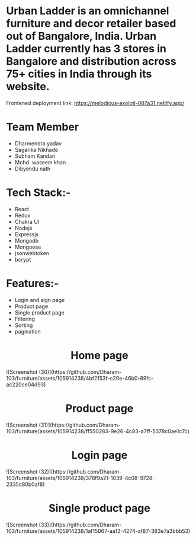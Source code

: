 <h1 align="left"`>Urban Ladder is an omnichannel furniture and decor retailer based out of Bangalore, India. Urban Ladder currently has 3 stores in Bangalore and distribution across 75+ cities in India through its website.</h1>
Frontened deployment link: <a href="https://melodious-axolotl-087a31.netlify.app/" target="_blank">https://melodious-axolotl-087a31.netlify.app/</a>
<h1 align="left">Team Member</h1>
<ul>
  <li>Dharmendra yadav</li>
   <li>Sagarika Nikhade</li>
   <li>Subham Kandari</li>
   <li>Mohd. waseem khan</li>
   <li>Dibyendu nath</li>
</ul>

<h1 align="left">Tech Stack:-</h1>
<ul>
  <li>React</li>
   <li>Redux</li>
   <li>Chakra UI</li>
   <li>Nodejs</li>
   <li>Expressjs</li>
   <li>Mongodb</li>
   <li>Mongoose</li>
   <li>jsonwebtoken</li>
   <li>bcrypt</li>
</ul>

<h1 align="left">Features:-</h1>
<ul>
  <li>Login and sign page</li>
   <li>Product page</li>
   <li>Single product page</li>
   <li>Filtering</li>
   <li>Sorting</li>
   <li>pagination</li>
</ul>
<h1 align="center">Home page</h1>
![Screenshot (30)](https://github.com/Dharam-103/furniture/assets/105914238/4bf2153f-c20e-46b0-89fc-ac220ce04d93)
<h1 align="center">Product page</h1>
![Screenshot (31)](https://github.com/Dharam-103/furniture/assets/105914238/ff550283-9e26-4c83-a7ff-5378c0ae1c7c)
<h1 align="center">Login page</h1>
![Screenshot (32)](https://github.com/Dharam-103/furniture/assets/105914238/378f9a21-1039-4c08-9728-2335c80b0af8)
<h1 align="center">Single product page</h1>
![Screenshot (33)](https://github.com/Dharam-103/furniture/assets/105914238/1af15067-aa13-4274-af87-383e7a3bbb53)





